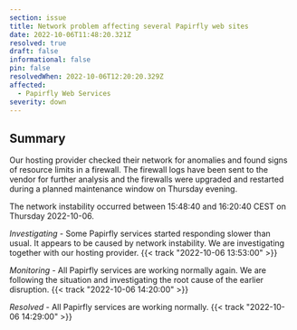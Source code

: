 ```yaml
---
section: issue
title: Network problem affecting several Papirfly web sites
date: 2022-10-06T11:48:20.321Z
resolved: true
draft: false
informational: false
pin: false
resolvedWhen: 2022-10-06T12:20:20.329Z
affected:
  - Papirfly Web Services
severity: down
---
```


## Summary

Our hosting provider checked their network for anomalies and found signs of resource limits in a firewall. The firewall logs have been sent to the vendor for further analysis and the firewalls were upgraded and restarted during a planned maintenance window on Thursday evening. 

The network instability occurred between 15:48:40 and 16:20:40 CEST on Thursday 2022-10-06.

*Investigating* - Some Papirfly services started responding slower than usual. It appears to be caused by network instability. We are investigating together with our hosting provider. {{< track "2022-10-06 13:53:00" >}}

*Monitoring* - All Papirfly services are working normally again. We are following the situation and investigating the root cause of the earlier disruption. {{< track "2022-10-06 14:20:00" >}}

*Resolved* - All Papirfly services are working normally. {{< track "2022-10-06 14:29:00" >}}
